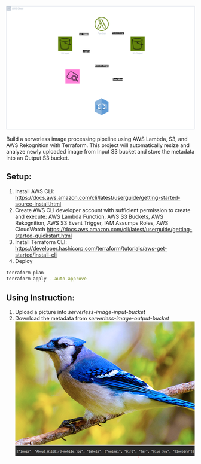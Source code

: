 ![alt text](<images/Rekognition.png>)

Build a serverless image processing pipeline using AWS Lambda, S3, and AWS Rekognition with Terraform. This project will automatically resize and analyze newly uploaded image from Input S3 bucket and store the metadata into an Output S3 bucket.

## Setup:
1. Install AWS CLI: https://docs.aws.amazon.com/cli/latest/userguide/getting-started-source-install.html 
2. Create AWS CLI developer account with sufficient permission to create and execute: AWS Lambda Function, AWS S3 Buckets, AWS Rekognition, AWS S3 Event Trigger, IAM Assumps Roles, AWS CloudWatch
https://docs.aws.amazon.com/cli/latest/userguide/getting-started-quickstart.html
3. Install Terraform CLI: https://developer.hashicorp.com/terraform/tutorials/aws-get-started/install-cli
4. Deploy
```sh
terraform plan
terraform apply --auto-approve
```

## Using Instruction:
1. Upload a picture into *serverless-image-input-bucket* 
2. Download the metadata from *serverless-image-output-bucket* \
![alt text](<images/bird.jpg>)
![alt text](<images/metadata.png>)